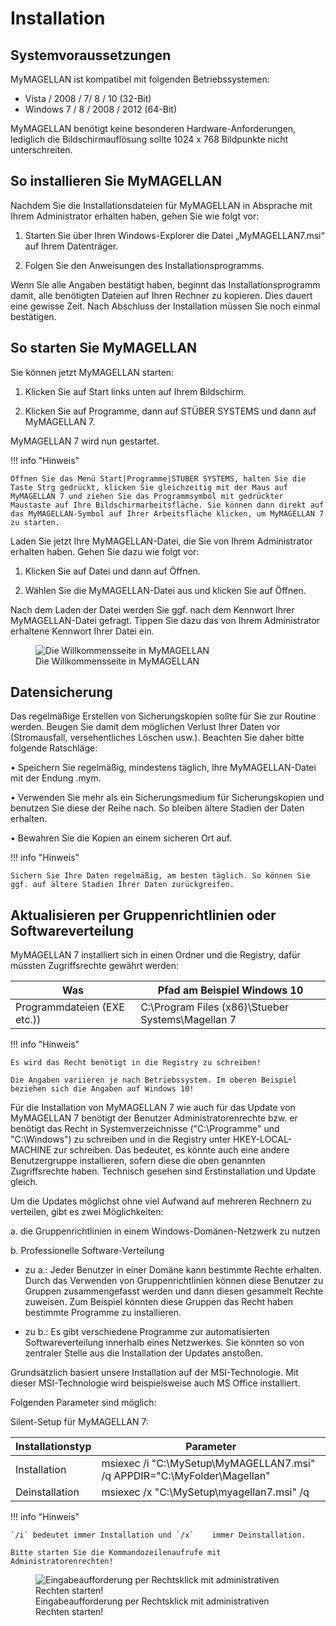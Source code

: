 # Installation

## Systemvoraussetzungen

MyMAGELLAN ist kompatibel mit folgenden Betriebssystemen:

* Vista / 2008 / 7/ 8 / 10 (32-Bit)
* Windows 7 / 8 / 2008 / 2012 (64-Bit)

MyMAGELLAN benötigt keine besonderen Hardware-Anforderungen, lediglich die Bildschirmauflösung sollte 1024 x 768 Bildpunkte nicht unterschreiten.

## So installieren Sie MyMAGELLAN

Nachdem Sie die Installationsdateien für MyMAGELLAN in Absprache mit Ihrem Administrator erhalten haben, gehen Sie wie folgt vor:

1.	Starten Sie über Ihren Windows-Explorer die Datei „MyMAGELLAN7.msi“ auf Ihrem Datenträger.

2.	Folgen Sie den Anweisungen des Installationsprogramms. 
	
Wenn Sie alle Angaben bestätigt haben, beginnt das Installationsprogramm damit, alle benötigten Dateien auf Ihren Rechner zu kopieren. Dies dauert eine gewisse Zeit. Nach Abschluss der Installation müssen Sie noch einmal bestätigen.

## So starten Sie MyMAGELLAN

Sie können jetzt MyMAGELLAN starten:

1.	Klicken Sie auf Start links unten auf Ihrem Bildschirm.

2.	Klicken Sie auf Programme, dann auf STÜBER SYSTEMS und dann auf MyMAGELLAN 7.
	
MyMAGELLAN 7 wird nun gestartet.

!!! info "Hinweis"

	Öffnen Sie das Menü Start|Programme|STÜBER SYSTEMS, halten Sie die Taste Strg gedrückt, klicken Sie gleichzeitig mit der Maus auf MyMAGELLAN 7 und ziehen Sie das Programmsymbol mit gedrückter Maustaste auf Ihre Bildschirmarbeitsfläche. Sie können dann direkt auf das MyMAGELLAN-Symbol auf Ihrer Arbeitsfläche klicken, um MyMAGELLAN 7 zu starten.

Laden Sie jetzt Ihre MyMAGELLAN-Datei, die Sie von Ihrem Administrator erhalten haben. Gehen Sie dazu wie folgt vor:

1.	Klicken Sie auf Datei und dann auf Öffnen.

2.	Wählen Sie die MyMAGELLAN-Datei aus und klicken Sie auf Öffnen.

Nach dem Laden der Datei werden Sie ggf. nach dem Kennwort Ihrer MyMAGELLAN-Datei gefragt. Tippen Sie dazu das von Ihrem Administrator erhaltene Kennwort Ihrer Datei ein.

<figure class="center">
    <img src="/assets/images/screenshot1.png" alt="Die Willkommensseite in MyMAGELLAN">
    <figcaption>Die Willkommensseite in MyMAGELLAN</figcaption>
</figure>

## Datensicherung

Das regelmäßige Erstellen von Sicherungskopien sollte für Sie zur Routine werden. Beugen Sie damit dem möglichen Verlust Ihrer Daten vor (Stromausfall, versehentliches Löschen usw.). Beachten Sie daher bitte folgende Ratschläge:

•	Speichern Sie regelmäßig, mindestens täglich, Ihre MyMAGELLAN-Datei mit der Endung .mym.

•	Verwenden Sie mehr als ein Sicherungsmedium für Sicherungskopien und benutzen Sie diese der Reihe nach. So bleiben ältere Stadien der Daten erhalten.

•	Bewahren Sie die Kopien an einem sicheren Ort auf.

!!! info "Hinweis"

	Sichern Sie Ihre Daten regelmäßig, am besten täglich. So können Sie ggf. auf ältere Stadien Ihrer Daten zurückgreifen.

## Aktualisieren per Gruppenrichtlinien oder Softwareverteilung

MyMAGELLAN 7 installiert sich in einen Ordner und die Registry, dafür müssten Zugriffsrechte gewährt werden:

Was|Pfad am Beispiel Windows 10
--|--
Programmdateien (EXE etc.))| C:\Program Files (x86)\Stueber Systems\Magellan 7

!!! info "Hinweis"

	Es wird das Recht benötigt in die Registry zu schreiben!

	Die Angaben variieren je nach Betriebssystem. Im oberen Beispiel beziehen sich die Angaben auf Windows 10!

Für die Installation von MyMAGELLAN 7 wie auch für das Update von MyMAGELLAN 7 benötigt der Benutzer Administratorenrechte bzw. er benötigt das Recht in Systemverzeichnisse ("C:\Programme" und "C:\Windows") zu schreiben und in die Registry unter HKEY-LOCAL-MACHINE zur schreiben. Das bedeutet, es könnte auch eine andere Benutzergruppe installieren, sofern diese die oben genannten Zugriffsrechte haben. Technisch gesehen sind Erstinstallation und Update gleich. 

Um die Updates möglichst ohne viel Aufwand auf mehreren Rechnern zu verteilen, gibt es zwei Möglichkeiten:

a. die Gruppenrichtlinien in einem Windows-Domänen-Netzwerk zu nutzen

b. Professionelle Software-Verteilung

* zu a.: Jeder Benutzer in einer Domäne kann bestimmte Rechte erhalten. Durch das Verwenden von Gruppenrichtlinien können diese Benutzer zu Gruppen zusammengefasst werden und dann diesen gesammelt Rechte zuweisen. Zum Beispiel könnten diese Gruppen das Recht haben bestimmte Programme zu installieren.

* zu b.: Es gibt verschiedene Programme zur automatisierten Softwareverteilung innerhalb eines Netzwerkes. Sie könnten so von zentraler Stelle aus die Installation der Updates anstoßen.

Grundsätzlich basiert unsere Installation auf der MSI-Technologie. Mit dieser MSI-Technologie wird beispielsweise auch MS Office installiert.

Folgenden Parameter sind möglich:

Silent-Setup für MyMAGELLAN 7:

Installationstyp|Parameter
--|--
Installation|msiexec /i "C:\MySetup\MyMAGELLAN7.msi" /q APPDIR="C:\MyFolder\Magellan"
Deinstallation|msiexec /x "C:\MySetup\myagellan7.msi" /q

!!! info "Hinweis"

	`/i` bedeutet immer Installation und `/x`	 immer Deinstallation.

	Bitte starten Sie die Kommandozeilenaufrufe mit Administratorenrechten!

<figure class="center">
    <img src="/assets/images/eingabeaufforderung.als.admin.png" alt="Eingabeaufforderung per Rechtsklick mit administrativen Rechten starten!">
    <figcaption>Eingabeaufforderung per Rechtsklick mit administrativen Rechten starten!</figcaption>
</figure>
